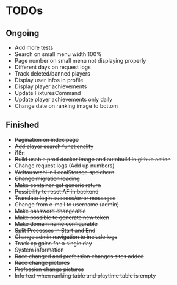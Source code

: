 # TODOs

## Ongoing
- Add more tests
- Search on small menu width 100%
- Page number on small menu not displaying properly
- Different days on request logs
- Track deleted/banned players
- Display user infos in profile
- Display player achievements
- Update FixturesCommand
- Update player achievements only daily
- Change date on ranking image to bottom


## Finished
- ~~Pagination on index page~~
- ~~Add player search functionality~~
- ~~i18n~~
- ~~Build usable prod docker image and autobuild in github action~~
- ~~Change request logs (Add up numbers)~~
- ~~Weltauswahl in LocalStorage speichern~~
- ~~Change migration loading~~
- ~~Make container get generic return~~
- ~~Possibility to reset AF in backend~~
- ~~Translate login success/error messages~~
- ~~Change from e-mail to username (admin)~~
- ~~Make password changeable~~
- ~~Make possible to generate new token~~
- ~~Make domain name configurable~~
- ~~Split Processes in Start and End~~
- ~~Change admin navigation to include logs~~
- ~~Track xp gains for a single day~~
- ~~System information~~
- ~~Race changed and profession changes sites added~~
- ~~Race change pictures~~
- ~~Profession change pictures~~
- ~~Info text when ranking table and playtime table is empty~~
